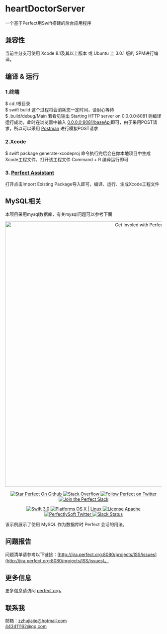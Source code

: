 # heartDoctorServer

一个基于Perfect用Swift搭建的后台应用程序

## 兼容性

当前主分支可使用 Xcode 8.1及其以上版本 或 Ubuntu 上 3.0.1 版的 SPM进行编译。

## 编译 & 运行

### 1.终端
$ cd /根目录</br>
$ swift build  这个过程将会消耗您一定时间，请耐心等待</br>
$ .build/debug/Main 若看见输出 Starting HTTP server  on 0.0.0.0:8081 则编译运行成功，此时在浏览器中输入 [0.0.0.0:8081/baseApi](localhost:8081/baseApi)即可，由于采用POST请求，所以可以采用 [Postman](https://www.getpostman.com/) 进行模拟POST请求
### 2.Xcode
$ swift package generate-xcodeproj  命令执行完后会在你本地项目中生成Xcode工程文件，打开该工程文件 Command + R 编译运行即可
### 3.  [Perfect Assistant](http://perfect.org/en/assistant/)
打开点击Import Existing Package导入即可，编译、运行、生成Xcode工程文件

## MySQL相关

本项目采用mysql数据库，有关mysql问题可以参考下面

<p align="center">
<a href="http://perfect.org/get-involved.html" target="_blank">
<img src="http://perfect.org/assets/github/perfect_github_2_0_0.jpg" alt="Get Involed with Perfect!" width="854" />
</a>
</p>

<p align="center">
<a href="https://github.com/PerfectlySoft/Perfect" target="_blank">
<img src="http://www.perfect.org/github/Perfect_GH_button_1_Star.jpg" alt="Star Perfect On Github" />
</a>
<a href="http://stackoverflow.com/questions/tagged/perfect" target="_blank">
<img src="http://www.perfect.org/github/perfect_gh_button_2_SO.jpg" alt="Stack Overflow" />
</a>
<a href="https://twitter.com/perfectlysoft" target="_blank">
<img src="http://www.perfect.org/github/Perfect_GH_button_3_twit.jpg" alt="Follow Perfect on Twitter" />
</a>
<a href="http://perfect.ly" target="_blank">
<img src="http://www.perfect.org/github/Perfect_GH_button_4_slack.jpg" alt="Join the Perfect Slack" />
</a>
</p>

<p align="center">
<a href="https://developer.apple.com/swift/" target="_blank">
<img src="https://img.shields.io/badge/Swift-3.0-orange.svg?style=flat" alt="Swift 3.0">
</a>
<a href="https://developer.apple.com/swift/" target="_blank">
<img src="https://img.shields.io/badge/Platforms-OS%20X%20%7C%20Linux%20-lightgray.svg?style=flat" alt="Platforms OS X | Linux">
</a>
<a href="http://perfect.org/licensing.html" target="_blank">
<img src="https://img.shields.io/badge/License-Apache-lightgrey.svg?style=flat" alt="License Apache">
</a>
<a href="http://twitter.com/PerfectlySoft" target="_blank">
<img src="https://img.shields.io/badge/Twitter-@PerfectlySoft-blue.svg?style=flat" alt="PerfectlySoft Twitter">
</a>
<a href="http://perfect.ly" target="_blank">
<img src="http://perfect.ly/badge.svg" alt="Slack Status">
</a>
</p>

该示例展示了使用 MySQL 作为数据库时 Perfect 会话的用法。

## 问题报告

问题清单请参考以下链接：[http://jira.perfect.org:8080/projects/ISS/issues](http://jira.perfect.org:8080/projects/ISS/issues)。

## 更多信息

更多信息请访问 [perfect.org](perfect.org)。

## 联系我

邮箱：zzhujiajie@hotmail.com</br>
           443411162@qq.com
